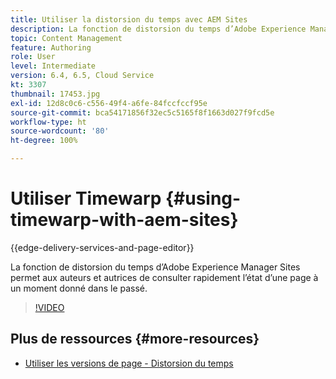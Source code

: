 ```yaml
---
title: Utiliser la distorsion du temps avec AEM Sites
description: La fonction de distorsion du temps d’Adobe Experience Manager Sites permet aux auteurs et autrices de consulter rapidement l’état d’une page à un moment donné dans le passé.
topic: Content Management
feature: Authoring
role: User
level: Intermediate
version: 6.4, 6.5, Cloud Service
kt: 3307
thumbnail: 17453.jpg
exl-id: 12d8c0c6-c556-49f4-a6fe-84fccfccf95e
source-git-commit: bca54171856f32ec5c5165f8f1663d027f9fcd5e
workflow-type: ht
source-wordcount: '80'
ht-degree: 100%

---
```


# Utiliser Timewarp {#using-timewarp-with-aem-sites}

{{edge-delivery-services-and-page-editor}}

La fonction de distorsion du temps d’Adobe Experience Manager Sites permet aux auteurs et autrices de consulter rapidement l’état d’une page à un moment donné dans le passé.

>[!VIDEO](https://video.tv.adobe.com/v/17453?quality=12&learn=on)

## Plus de ressources {#more-resources}

* [Utiliser les versions de page - Distorsion du temps](https://experienceleague.adobe.com/docs/experience-manager-cloud-service/sites/authoring/features/page-versions.html?lang=fr)
